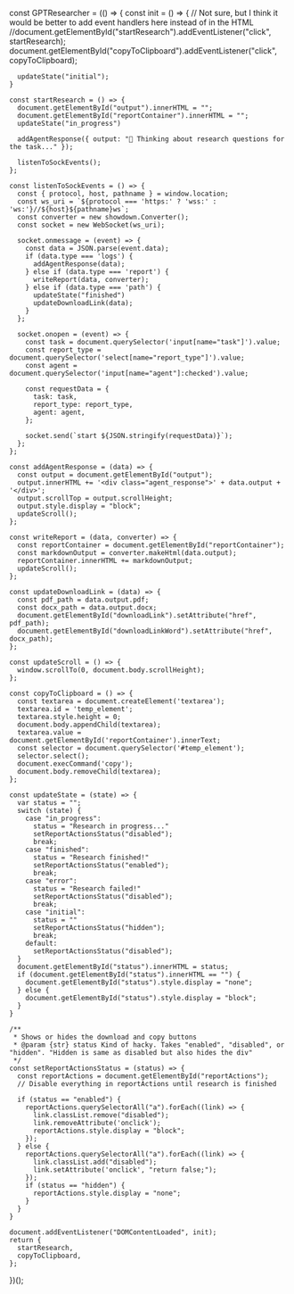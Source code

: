 const GPTResearcher = (() =\> { const init = () =\> { // Not sure, but I
think it would be better to add event handlers here instead of in the
HTML
//document.getElementById("startResearch").addEventListener("click",
startResearch);
document.getElementById("copyToClipboard").addEventListener("click",
copyToClipboard);

      updateState("initial");
    }

    const startResearch = () => {
      document.getElementById("output").innerHTML = "";
      document.getElementById("reportContainer").innerHTML = "";
      updateState("in_progress")

      addAgentResponse({ output: "🤔 Thinking about research questions for the task..." });

      listenToSockEvents();
    };

    const listenToSockEvents = () => {
      const { protocol, host, pathname } = window.location;
      const ws_uri = `${protocol === 'https:' ? 'wss:' : 'ws:'}//${host}${pathname}ws`;
      const converter = new showdown.Converter();
      const socket = new WebSocket(ws_uri);

      socket.onmessage = (event) => {
        const data = JSON.parse(event.data);
        if (data.type === 'logs') {
          addAgentResponse(data);
        } else if (data.type === 'report') {
          writeReport(data, converter);
        } else if (data.type === 'path') {
          updateState("finished")
          updateDownloadLink(data);
        }
      };

      socket.onopen = (event) => {
        const task = document.querySelector('input[name="task"]').value;
        const report_type = document.querySelector('select[name="report_type"]').value;
        const agent = document.querySelector('input[name="agent"]:checked').value;

        const requestData = {
          task: task,
          report_type: report_type,
          agent: agent,
        };

        socket.send(`start ${JSON.stringify(requestData)}`);
      };
    };

    const addAgentResponse = (data) => {
      const output = document.getElementById("output");
      output.innerHTML += '<div class="agent_response">' + data.output + '</div>';
      output.scrollTop = output.scrollHeight;
      output.style.display = "block";
      updateScroll();
    };

    const writeReport = (data, converter) => {
      const reportContainer = document.getElementById("reportContainer");
      const markdownOutput = converter.makeHtml(data.output);
      reportContainer.innerHTML += markdownOutput;
      updateScroll();
    };

    const updateDownloadLink = (data) => {
      const pdf_path = data.output.pdf;
      const docx_path = data.output.docx;
      document.getElementById("downloadLink").setAttribute("href", pdf_path);
      document.getElementById("downloadLinkWord").setAttribute("href", docx_path);
    };

    const updateScroll = () => {
      window.scrollTo(0, document.body.scrollHeight);
    };

    const copyToClipboard = () => {
      const textarea = document.createElement('textarea');
      textarea.id = 'temp_element';
      textarea.style.height = 0;
      document.body.appendChild(textarea);
      textarea.value = document.getElementById('reportContainer').innerText;
      const selector = document.querySelector('#temp_element');
      selector.select();
      document.execCommand('copy');
      document.body.removeChild(textarea);
    };

    const updateState = (state) => {
      var status = "";
      switch (state) {
        case "in_progress":
          status = "Research in progress..."
          setReportActionsStatus("disabled");
          break;
        case "finished":
          status = "Research finished!"
          setReportActionsStatus("enabled");
          break;
        case "error":
          status = "Research failed!"
          setReportActionsStatus("disabled");
          break;
        case "initial":
          status = ""
          setReportActionsStatus("hidden");
          break;
        default:
          setReportActionsStatus("disabled");
      }
      document.getElementById("status").innerHTML = status;
      if (document.getElementById("status").innerHTML == "") {
        document.getElementById("status").style.display = "none";
      } else {
        document.getElementById("status").style.display = "block";
      }
    }

    /**
     * Shows or hides the download and copy buttons
     * @param {str} status Kind of hacky. Takes "enabled", "disabled", or "hidden". "Hidden is same as disabled but also hides the div"
     */
    const setReportActionsStatus = (status) => {
      const reportActions = document.getElementById("reportActions");
      // Disable everything in reportActions until research is finished

      if (status == "enabled") {
        reportActions.querySelectorAll("a").forEach((link) => {
          link.classList.remove("disabled");
          link.removeAttribute('onclick');
          reportActions.style.display = "block";
        });
      } else {
        reportActions.querySelectorAll("a").forEach((link) => {
          link.classList.add("disabled");
          link.setAttribute('onclick', "return false;");
        });
        if (status == "hidden") {
          reportActions.style.display = "none";
        }
      }
    }

    document.addEventListener("DOMContentLoaded", init);
    return {
      startResearch,
      copyToClipboard,
    };

})();
